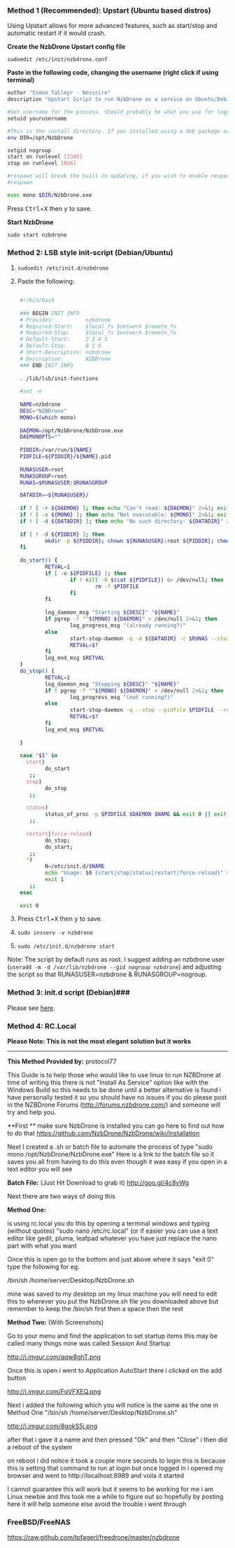 ### Method 1 (Recommended): Upstart (Ubuntu based distros)
Using Upstart allows for more advanced features, such as start/stop and automatic restart if it would crash.

**Create the NzbDrone Upstart config file**
       
    sudoedit /etc/init/nzbdrone.conf

**Paste in the following code, changing the username (right click if using terminal)**
```bash
author "Simon Tallmyr - Nosscire"
description "Upstart Script to run NzbDrone as a service on Ubuntu/Debian based systems, as well as others"

#Set username for the process. Should probably be what you use for logging in
setuid yourusername

#This is the install directory. If you installed using a deb package or the NzbDrone Repository you do not need to change this
env DIR=/opt/NzbDrone

setgid nogroup
start on runlevel [2345]
stop on runlevel [016]

#respawn will break the built-in updating, if you wish to enable respawn you need to make sure updates are disabled within the UI
#respawn

exec mono $DIR/NzbDrone.exe

```

Press <kbd>Ctrl</kbd>+<kbd>X</kbd> then <kbd>y</kbd> to save.

**Start NzbDrone**

	sudo start nzbdrone


### Method 2: LSB style init-script (Debian/Ubuntu)

1) `sudoedit /etc/init.d/nzbdrone`

2) Paste the following:
```bash	

    #!/bin/bash
     
    ### BEGIN INIT INFO
    # Provides:          nzbdrone
    # Required-Start:    $local_fs $network $remote_fs
    # Required-Stop:     $local_fs $network $remote_fs
    # Default-Start:     2 3 4 5
    # Default-Stop:      0 1 6
    # Short-Description: nzbdrone
    # Description:       NZBDrone
    ### END INIT INFO
     
    . /lib/lsb/init-functions
     
    #set -e
     
    NAME=nzbdrone
    DESC="NZBDrone"
    MONO=$(which mono)
     
    DAEMON=/opt/NzbDrone/NzbDrone.exe
    DAEMONOPTS=""
     
    PIDDIR=/var/run/${NAME}
    PIDFILE=${PIDDIR}/${NAME}.pid
     
    RUNASUSER=root
    RUNASGROUP=root
    RUNAS=$RUNASUSER:$RUNASGROUP

    DATADIR=~${RUNASUSER}/
     
    if ! [ -r ${DAEMON} ]; then echo "Can't read: ${DAEMON}" 2>&1; exit 1; fi
    if ! [ -x ${MONO} ]; then echo "Not executable: ${MONO}" 2>&1; exit 1; fi
    if ! [ -d ${DATADIR} ]; then echo "No such directory: ${DATADIR}" 2>&1; exit 1; fi
     
    if [ ! -d ${PIDDIR} ]; then
            mkdir -p ${PIDDIR}; chown ${RUNASUSER}:root ${PIDDIR}; chmod 0750 ${PIDDIR};
    fi
     
    do_start() {
            RETVAL=1
            if [ -e ${PIDFILE} ]; then
                    if ! kill -0 $(cat ${PIDFILE}) &> /dev/null; then
                            rm -f $PIDFILE
                    fi
            fi
     
            log_daemon_msg "Starting ${DESC}" "${NAME}"
            if pgrep -f "^${MONO} ${DAEMON}" > /dev/null 2>&1; then
                    log_progress_msg "(already running?)"
            else
                    start-stop-daemon -q -d ${DATADIR} -c $RUNAS --start --background --make-pidfile --pidfile $PIDFILE --exec $MONO -- $DAEMON $DAEMON_OPTS
                    RETVAL=$?
            fi
            log_end_msg $RETVAL
    }
    do_stop() {
            RETVAL=1
            log_daemon_msg "Stopping ${DESC}" "${NAME}"
            if ! pgrep -f "^${MONO} ${DAEMON}" > /dev/null 2>&1; then
                    log_progress_msg "(not running?)"
            else
                    start-stop-daemon -q --stop --pidfile $PIDFILE --retry 15
                    RETVAL=$?
            fi
            log_end_msg $RETVAL
     
    }
     
    case "$1" in
      start)
            do_start
       ;;
      stop)
            do_stop
       ;;
     
      status)
            status_of_proc -p $PIDFILE $DAEMON $NAME && exit 0 || exit $?
       ;;
     
      restart|force-reload)
            do_stop;
            do_start;
       ;;
      *)
            N=/etc/init.d/$NAME
            echo "Usage: $0 {start|stop|status|restart|force-reload}" >&2
            exit 1
       ;;
    esac
     
    exit 0
```
3) Press <kbd>Ctrl</kbd>+<kbd>X</kbd> then <kbd>y</kbd> to save.

4) `sudo insserv -v nzbdrone`

5) `sudo /etc/init.d/nzbdrone start`

Note: The script by default runs as root. I suggest adding an nzbdrone user (`useradd -m -d /var/lib/nzbdrone --gid nogroup nzbdrone`) and adjusting the script so that RUNASUSER=nzbdrone & RUNASGROUP=nogroup.

### Method 3: init.d script (Debian)###

Please see [here](https://github.com/NzbDrone/NzbDrone/wiki/Autostart-on-Debian).


### Method 4: RC.Local
**Please Note: This is not the most elegant solution but it works**
***
**This Method Provided by:** protocol77

This Guide is to help those who would like to use linux to run NZBDrone at time of writing this there is not "Install As Service" option like with the Windows Build so this needs to be done until a better alternative is found i have personally tested it so you should have no issues if you do please post in the NZBDrone Forums (http://forums.nzbdrone.com/) and someone will try and help you.

**First **
make sure NzbDrone is installed you can go here to find out how to do that https://github.com/NzbDrone/NzbDrone/wiki/Installation

Next I created a .sh or batch file to automate the process of type "sudo mono /opt/NzbDrone/NzbDrone.exe"
Here is a link to the batch file so it saves you all from having to do this even though it was easy if you open in a text editor you will see

**Batch File:** (Just Hit Download to grab it)
http://goo.gl/4c8yWg

Next there are two ways of doing this 

**Method One:**

is using rc.local you do this by opening a terminal windows and typing (without quotes) "sudo nano /etc/rc.local" (or if easier you can use a text editor like gedit, pluma, leafpad whatever you have just replace the nano part with what you want

Once this is open go to the bottom and just above where it says "exit 0" type the following for eg.

/bin/sh /home/server/Desktop/NzbDrone.sh

mine was saved to my desktop on my linux machine you will need to edit this to wherever you put the NzbDrone.sh file you downloaded above but remember to keep the /bin/sh first then a space then the rest

**Method Two:** (With Screenshots)

Go to your menu and find the application to set startup items this may be called many things mine was called Session And Startup

http://i.imgur.com/qqw8ghT.png

Once this is open i went to Application AutoStart there i clicked on the add button

http://i.imgur.com/FqVFXEQ.png

Next i added the following which you will notice is the same as the one in Method One "/bin/sh /home/server/Desktop/NzbDrone.sh"

http://i.imgur.com/8gokS5j.png

after that i gave it a name and then pressed "Ok" and then "Close" i then did a reboot of the system 

on reboot i did notice it took a couple more seconds to login this is because this is setting that command to run at login but once logged in i opened my browser and went to http://localhost:8989 and voila it started


I cannot guarantee this will work but it seems to be working for me i am Linux newbie and this took me a while to figure out so hopefully by posting here it will help someone else avoid the trouble i went through 



### FreeBSD/FreeNAS ###
https://raw.github.com/tofagerl/freedrone/master/nzbdrone

